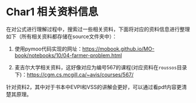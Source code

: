 # Char1 相关资料信息

在对公式进行理解过程中，搜索过一些相关资料，下面将对应的资料信息进行整理如下（所有相关资料都存储在source文件夹中）：

1. 使用pymoo代码实现的网址：https://mobook.github.io/MO-book/notebooks/10/04-farmer-problem.html

2. 麦吉尔大学相关资料，这好像对应为编号567的课程(对应资料在`roussos`目录下)：https://cgm.cs.mcgill.ca/~avis/courses/567/

针对资料2，其中对于书本中EVPI和VSS的讲解会更好，可以通过看pdf内容更清楚其原理。

